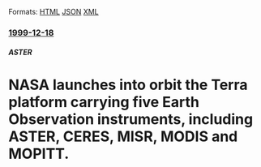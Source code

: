 
Formats: [HTML](/news/1999/12/18/nasa-launches-into-orbit-the-terra-platform-carrying-five-earth-observation-instruments-including-aster-ceres-misr-modis-and-mopitt.html)  [JSON](/news/1999/12/18/nasa-launches-into-orbit-the-terra-platform-carrying-five-earth-observation-instruments-including-aster-ceres-misr-modis-and-mopitt.json)  [XML](/news/1999/12/18/nasa-launches-into-orbit-the-terra-platform-carrying-five-earth-observation-instruments-including-aster-ceres-misr-modis-and-mopitt.xml)  

### [1999-12-18](/news/1999/12/18/index.md)

##### ASTER
#  NASA launches into orbit the Terra platform carrying five Earth Observation instruments, including ASTER, CERES, MISR, MODIS and MOPITT.



